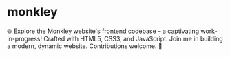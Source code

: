 # monkley
🌐 Explore the Monkley website's frontend codebase – a captivating work-in-progress! Crafted with HTML5, CSS3, and JavaScript. Join me in building a modern, dynamic website. Contributions welcome.  🚀
